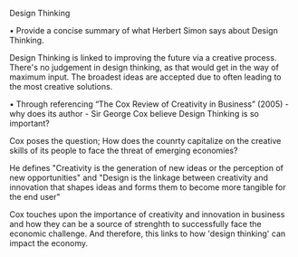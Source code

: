 Design Thinking


•	Provide a concise summary of what Herbert Simon says about Design Thinking.

Design Thinking is linked to improving the future via a creative process. There's no judgement in design thinking, as that 
would get in the way of maximum input. The broadest ideas are accepted due to often leading to the most creative solutions.

•	Through referencing “The Cox Review of Creativity in Business” (2005) - why does its author - 
Sir George Cox believe Design Thinking is so important?

Cox poses the question; How does the counrty capitalize on the creative skills of its people to face the threat of emerging economies?

He defines "Creativity is the generation of new ideas or the perception of new opportunities" and
"Design is the linkage between creativity and innovation that shapes ideas and forms them to become more tangible for the end user"

Cox touches upon the importance of creativity and innovation in business and how they can be a source of strenghth to successfully 
face the economic challenge.
And therefore, this links to how 'design thinking' can impact the economy.

